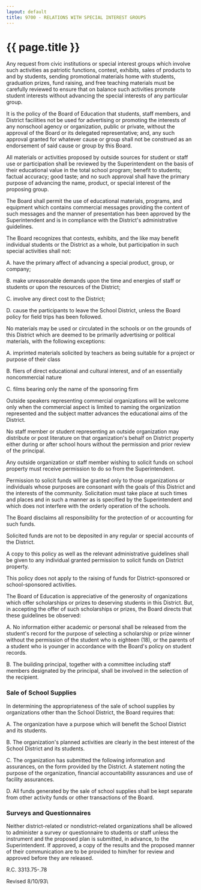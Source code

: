 ```yaml
---
layout: default
title: 9700 - RELATIONS WITH SPECIAL INTEREST GROUPS
---
```


{{ page.title }}
================

Any request from civic institutions or special interest groups which
involve such activities as patriotic functions, contest, exhibits, sales
of products to and by students, sending promotional materials home with
students, graduation prizes, fund raising, and free teaching materials
must be carefully reviewed to ensure that on balance such activities
promote student interests without advancing the special interests of any
particular group.

It is the policy of the Board of Education that students, staff members,
and District facilities not be used for advertising or promoting the
interests of any nonschool agency or organization, public or private,
without the approval of the Board or its delegated representative; and,
any such approval granted for whatever cause or group shall not be
construed as an endorsement of said cause or group by this Board.

All materials or activities proposed by outside sources for student or
staff use or participation shall be reviewed by the Superintendent on
the basis of their educational value in the total school program;
benefit to students; factual accuracy; good taste; and no such approval
shall have the primary purpose of advancing the name, product, or
special interest of the proposing group.

The Board shall permit the use of educational materials, programs, and
equipment which contains commercial messages providing the content of
such messages and the manner of presentation has been approved by the
Superintendent and is in compliance with the District's administrative
guidelines.

The Board recognizes that contests, exhibits, and the like may benefit
individual students or the District as a whole, but participation in
such special activities shall not:

A. have the primary affect of advancing a special product, group, or
company;

B. make unreasonable demands upon the time and energies of staff or
students or upon the resources of the District;

C. involve any direct cost to the District;

D. cause the participants to leave the School District, unless the Board
policy for field trips has been followed.

No materials may be used or circulated in the schools or on the grounds
of this District which are deemed to be primarily advertising or
political materials, with the following exceptions:

A. imprinted materials solicited by teachers as being suitable for a
project or purpose of their class

B. fliers of direct educational and cultural interest, and of an
essentially noncommercial nature

C. films bearing only the name of the sponsoring firm

Outside speakers representing commercial organizations will be welcome
only when the commercial aspect is limited to naming the organization
represented and the subject matter advances the educational aims of the
District.

No staff member or student representing an outside organization may
distribute or post literature on that organization's behalf on District
property either during or after school hours without the permission and
prior review of the principal.

Any outside organization or staff member wishing to solicit funds on
school property must receive permission to do so from the
Superintendent.

Permission to solicit funds will be granted only to those organizations
or individuals whose purposes are consonant with the goals of this
District and the interests of the community. Solicitation must take
place at such times and places and in such a manner as is specified by
the Superintendent and which does not interfere with the orderly
operation of the schools.

The Board disclaims all responsibility for the protection of or
accounting for such funds.

Solicited funds are not to be deposited in any regular or special
accounts of the District.

A copy to this policy as well as the relevant administrative guidelines
shall be given to any individual granted permission to solicit funds on
District property.

This policy does not apply to the raising of funds for
District-sponsored or school-sponsored activities.

The Board of Education is appreciative of the generosity of
organizations which offer scholarships or prizes to deserving students
in this District. But, in accepting the offer of such scholarships or
prizes, the Board directs that these guidelines be observed:

A. No information either academic or personal shall be released from the
student's record for the purpose of selecting a scholarship or prize
winner without the permission of the student who is eighteen (18), or
the parents of a student who is younger in accordance with the Board's
policy on student records.

B. The building principal, together with a committee including staff
members designated by the principal, shall be involved in the selection
of the recipient.

### Sale of School Supplies

In determining the appropriateness of the sale of school supplies by
organizations other than the School District, the Board requires that:

A. The organization have a purpose which will benefit the School
District and its students.

B. The organization's planned activities are clearly in the best
interest of the School District and its students.

C. The organization has submitted the following information and
assurances, on the form provided by the District. A statement noting the
purpose of the organization, financial accountability assurances and use
of facility assurances.

D. All funds generated by the sale of school supplies shall be kept
separate from other activity funds or other transactions of the Board.

### Surveys and Questionnaires

Neither district-related or nondistrict-related organizations shall be
allowed to administer a survey or questionnaire to students or staff
unless the instrument and the proposed plan is submitted, in advance, to
the Superintendent. If approved, a copy of the results and the proposed
manner of their communication are to be provided to him/her for review
and approved before they are released.

R.C. 3313.75-.78

Revised 8/10/93\

